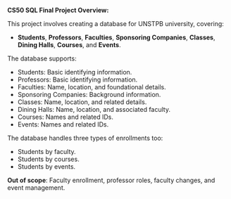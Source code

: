 **CS50 SQL Final Project Overview:**

This project involves creating a database for UNSTPB university, covering:

- **Students**, **Professors**, **Faculties**, **Sponsoring Companies**, **Classes**, **Dining Halls**, **Courses**, and **Events**.

The database supports:

- Students: Basic identifying information.
- Professors: Basic identifying information.
- Faculties: Name, location, and foundational details.
- Sponsoring Companies: Background information.
- Classes: Name, location, and related details.
- Dining Halls: Name, location, and associated faculty.
- Courses: Names and related IDs.
- Events: Names and related IDs.

The database handles three types of enrollments too:

- Students by faculty.
- Students by courses.
- Students by events.
  
**Out of scope**: Faculty enrollment, professor roles, faculty changes, and event management.
